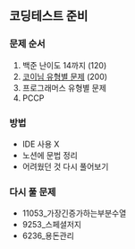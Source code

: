 ## 코딩테스트 준비 

### 문제 순서
1. 백준 난이도 14까지 (120)
2. [코이님 유형별 문제](https://dev.jek300.com/entry/%EB%B0%B1%EC%A4%80-%EC%9C%A0%ED%98%95%EB%B3%84-%EC%95%8C%EA%B3%A0%EB%A6%AC%EC%A6%98-%EB%AC%B8%EC%A0%9C%EC%A7%91%EC%9D%84-%EB%A7%8C%EB%93%A4%EC%97%88%EC%8A%B5%EB%8B%88%EB%8B%A4) (200) 
3. 프로그래머스 유형별 문제
4. PCCP

### 방법

- IDE 사용 X
- 노션에 문법 정리
- 어려웠던 것 다시 풀어보기

### 다시 풀 문제
- 11053_가장긴증가하는부분수열
- 9253_스페셜저지
- 6236_용돈관리

